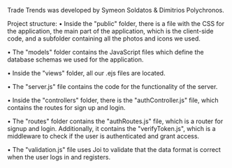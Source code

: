 Trade Trends was developed by Symeon Soldatos & Dimitrios Polychronos.

Project structure:
•	Inside the "public" folder, there is a file with the CSS for the application, the main part of the application, which is the client-side code, and a subfolder containing all the photos and icons we used.

•	The "models" folder contains the JavaScript files which define the database schemas we used for the application.

•	Inside the "views" folder, all our .ejs files are located.

•	The "server.js" file contains the code for the functionality of the server.

•	Inside the "controllers" folder, there is the "authController.js" file, which contains the routes for sign up and login.

•	The "routes" folder contains the "authRoutes.js" file, which is a router for signup and login. Additionally, it contains the "verifyToken.js", which is a middleware to check if the user is authenticated and grant access.

•	The "validation.js" file uses Joi to validate that the data format is correct when the user logs in and registers.

